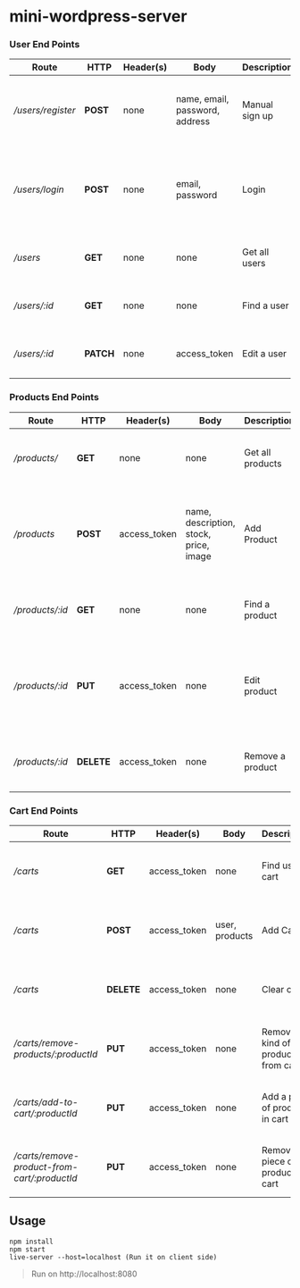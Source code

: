 # mini-wordpress-server

### User End Points
|Route|HTTP|Header(s)|Body|Description|Success|Error
|---------|---------|---------|---------|---------|-------------|---------------|
|_/users/register_|**POST**|none|name, email, password, address|Manual sign up|Status(201); Data: {...} | 1. Status(400); Data: [ ... ] 2. Status(500); Message: 'Internal server error'|
|_/users/login_|**POST**|none|email, password|Login|Status(200); Data: {token: ...} | 1. Status(422); Message: `Wrong email/password` 2. Status(500); Message: 'Internal server error'|
|_/users_|**GET**|none|none|Get all users|Status(200); Data: [{ ... }] | 1. Status(500); Message: 'Internal server error'|
|_/users/:id_|**GET**|none|none|Find a user|Status(200); Data: {msg: ..., user: { ... } } | 1. Status(500); Message: 'Internal server error'|
|_/users/:id_|**PATCH**|none|access_token|Edit a user|Status(200); Data: {msg: ... } | 1. Status(500); Message: 'Internal server error'|


### Products End Points
|Route|HTTP|Header(s)|Body|Description|Success|Error
|---------|---------|---------|---------|---------|-------------|---------------|
|_/products/_|**GET**|none|none|Get all products|Status(200); Data: [{...}] | 1. Status(500); Message: 'Internal server error'|
|_/products_|**POST**|access_token|name, description, stock, price, image|Add Product|Status(201); Data: { ...} | 1. Status(400); Data: [ ... ] 2. Status(500); Message: 'Internal server error'|
|_/products/:id_|**GET**|none|none|Find a product|Status(200); Data: { ... } | 1. Status(500); Message: 'Internal server error'|
|_/products/:id_|**PUT**|access_token|none|Edit product|Status(200); Data: {msg: ... } | 1. Status(400); Data: [ ... ] 2. Status(500); Message: 'Internal server error'|
|_/products/:id_|**DELETE**|access_token|none|Remove a product|Status(200); Data: {msg: ... } | 1. Status(500); Message: 'Internal server error'|

### Cart End Points
|Route|HTTP|Header(s)|Body|Description|Success|Error
|---------|---------|---------|---------|---------|-------------|---------------|
|_/carts_|**GET**|access_token|none|Find user cart|Status(200); Data: {...} | 1. Status(500); Message: 'Internal server error'|
|_/carts_|**POST**|access_token|user, products|Add Cart|Status(201); Data: { ...} | 1. Status(500); Message: 'Internal server error'|
|_/carts_|**DELETE**|access_token|none|Clear cart|Status(200); Data: {msg: ... } | 1. Status(500); Message: 'Internal server error'|
|_/carts/remove-products/:productId_|**PUT**|access_token|none|Remove a kind of product from cart|Status(200); Data: {msg: ... } | 1. Status(500); Message: 'Internal server error'|
|_/carts/add-to-cart/:productId_|**PUT**|access_token|none|Add a piece of product in cart|Status(200); Data: {msg: ... } | 1. Status(500); Message: 'Internal server error'|
|_/carts/remove-product-from-cart/:productId_|**PUT**|access_token|none|Remove a piece of product in cart|Status(200); Data: {msg: ... } | 1. Status(500); Message: 'Internal server error'|

## Usage
```
npm install
npm start
live-server --host=localhost (Run it on client side)
```
> Run on http://localhost:8080